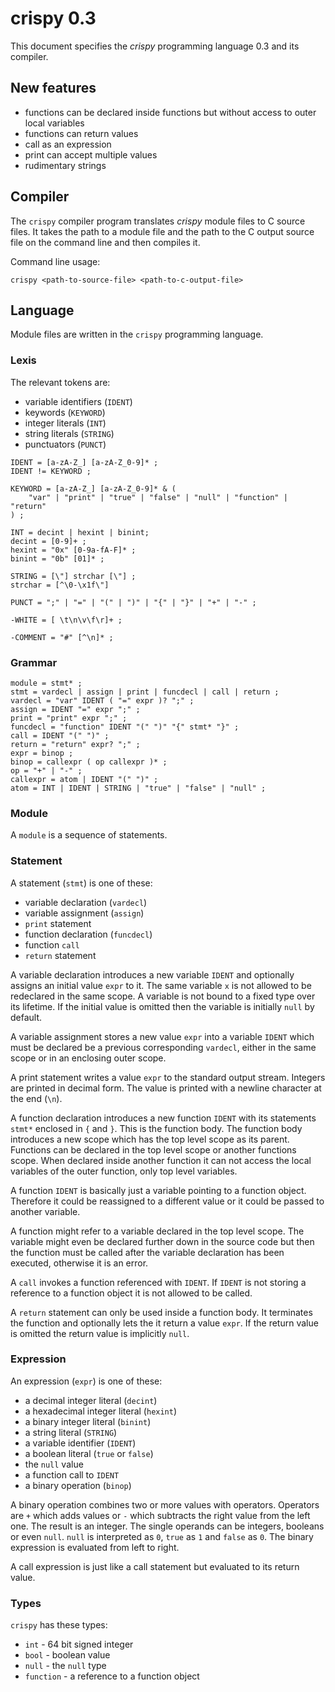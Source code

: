 # crispy 0.3

This document specifies the *crispy* programming language 0.3 and its compiler.

## New features

* functions can be declared inside functions but without access to outer local
  variables
* functions can return values
* call as an expression
* print can accept multiple values
* rudimentary strings

## Compiler

The `crispy` compiler program translates *crispy* module files to C source
files. It takes the path to a module file and the path to the C output source
file on the command line and then compiles it.

Command line usage:

```
crispy <path-to-source-file> <path-to-c-output-file>
```

## Language

Module files are written in the `crispy` programming language.

### Lexis

The relevant tokens are:

* variable identifiers (`IDENT`)
* keywords (`KEYWORD`)
* integer literals (`INT`)
* string literals (`STRING`)
* punctuators (`PUNCT`)

```
IDENT = [a-zA-Z_] [a-zA-Z_0-9]* ;
IDENT != KEYWORD ;

KEYWORD = [a-zA-Z_] [a-zA-Z_0-9]* & (
	"var" | "print" | "true" | "false" | "null" | "function" | "return"
) ;

INT = decint | hexint | binint;
decint = [0-9]+ ;
hexint = "0x" [0-9a-fA-F]* ;
binint = "0b" [01]* ;

STRING = [\"] strchar [\"] ;
strchar = [^\0-\x1f\"]

PUNCT = ";" | "=" | "(" | ")" | "{" | "}" | "+" | "-" ;

-WHITE = [ \t\n\v\f\r]+ ;

-COMMENT = "#" [^\n]* ;
```

### Grammar

```
module = stmt* ;
stmt = vardecl | assign | print | funcdecl | call | return ;
vardecl = "var" IDENT ( "=" expr )? ";" ;
assign = IDENT "=" expr ";" ;
print = "print" expr ";" ;
funcdecl = "function" IDENT "(" ")" "{" stmt* "}" ;
call = IDENT "(" ")" ;
return = "return" expr? ";" ;
expr = binop ;
binop = callexpr ( op callexpr )* ;
op = "+" | "-" ;
callexpr = atom | IDENT "(" ")" ;
atom = INT | IDENT | STRING | "true" | "false" | "null" ;
```

### Module

A `module` is a sequence of statements.

### Statement

A statement (`stmt`) is one of these:

* variable declaration (`vardecl`)
* variable assignment (`assign`)
* `print` statement
* function declaration (`funcdecl`)
* function `call`
* `return` statement

A variable declaration introduces a new variable `IDENT` and optionally assigns
an initial value `expr` to it. The same variable `x` is not allowed to be
redeclared in the same scope. A variable is not bound to a fixed type over its
lifetime. If the initial value is omitted then the variable is initially `null`
by default.

A variable assignment stores a new value `expr` into a variable `IDENT` which
must be declared be a previous corresponding `vardecl`, either in the same
scope or in an enclosing outer scope.

A print statement writes a value `expr` to the standard output stream. Integers
are printed in decimal form. The value is printed with a newline character at
the end (`\n`).

A function declaration introduces a new function `IDENT` with its statements
`stmt*` enclosed in `{` and `}`. This is the function body. The function body
introduces a new scope which has the top level scope as its parent. Functions
can be declared in the top level scope or another functions scope. When
declared inside another function it can not access the local variables of the
outer function, only top level variables.

A function `IDENT` is basically just a variable pointing to a function object.
Therefore it could be reassigned to a different value or it could be passed to
another variable.

A function might refer to a variable declared in the top level scope. The
variable might even be declared further down in the source code but then the
function must be called after the variable declaration has been executed,
otherwise it is an error.

A `call` invokes a function referenced with `IDENT`. If `IDENT` is not storing
a reference to a function object it is not allowed to be called.

A `return` statement can only be used inside a function body. It terminates the
function and optionally lets the it return a value `expr`. If the return value
is omitted the return value is implicitly `null`.

### Expression

An expression (`expr`) is one of these:

* a decimal integer literal (`decint`)
* a hexadecimal integer literal (`hexint`)
* a binary integer literal (`binint`)
* a string literal (`STRING`)
* a variable identifier (`IDENT`)
* a boolean literal (`true` or `false`)
* the `null` value
* a function call to `IDENT`
* a binary operation (`binop`)

A binary operation combines two or more values with operators. Operators are
`+` which adds values or `-` which subtracts the right value from the left one.
The result is an integer. The single operands can be integers, booleans or even
`null`. `null` is interpreted as `0`, `true` as `1` and `false` as `0`. The
binary expression is evaluated from left to right.

A call expression is just like a call statement but evaluated to its return
value.

### Types

`crispy` has these types:

* `int` - 64 bit signed integer
* `bool` - boolean value
* `null` - the `null` type
* `function` - a reference to a function object
